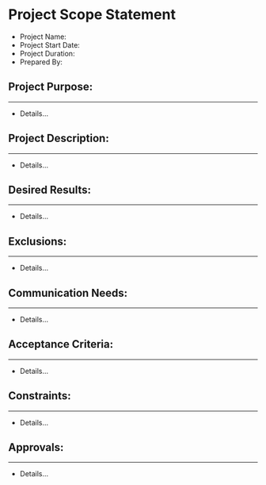# Project Scope Statement
- Project Name: 
- Project Start Date: 
- Project Duration: 
- Prepared By: 
## Project Purpose:
---
- Details...
## Project Description:
---
- Details...
## Desired Results:
---
- Details...
## Exclusions:
---
- Details...
## Communication Needs:
---
- Details...
## Acceptance Criteria:
---
- Details...
## Constraints:
---
- Details...
## Approvals:
---
- Details...
